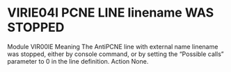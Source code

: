 # VIRIE04I PCNE LINE linename WAS STOPPED
Module
    VIR00IE
Meaning
    The AntiPCNE line with external name linename was stopped, either by console command, or by setting the “Possible calls” parameter to 0 in the line definition.
Action
    None.
